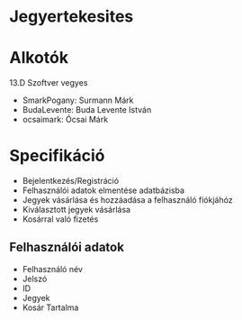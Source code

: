 # Jegyertekesites

# Alkotók
13.D Szoftver vegyes

- SmarkPogany: Surmann Márk
- BudaLevente: Buda Levente István
- ocsaimark: Ócsai Márk

# Specifikáció
- Bejelentkezés/Registráció
- Felhasználói adatok elmentése adatbázisba
- Jegyek vásárlása és hozzáadása a felhasználó fiókjáhóz
- Kiválasztott jegyek vásárlása
- Kosárral való fizetés

## Felhasználói adatok
- Felhasználó név
- Jelszó
- ID
- Jegyek
- Kosár Tartalma 
